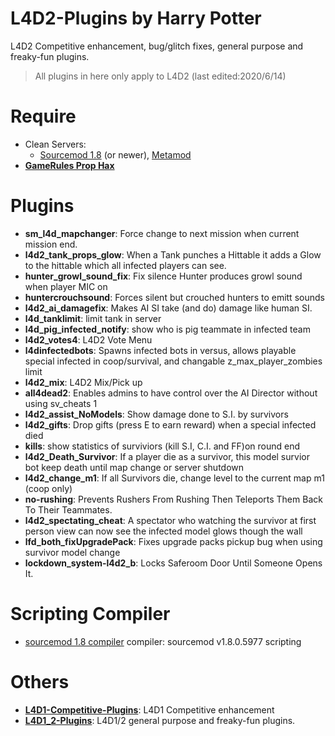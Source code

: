 # L4D2-Plugins by Harry Potter
L4D2 Competitive enhancement, bug/glitch fixes, general purpose and freaky-fun plugins.
>All plugins in here only apply to L4D2 (last edited:2020/6/14)
# Require
* Clean Servers:
  * [Sourcemod 1.8](https://www.sourcemod.net/downloads.php?branch=1.8-dev) (or newer), [Metamod](https://www.metamodsource.net/downloads.php?branch=stable)
* <b>[GameRules Prop Hax](https://forums.alliedmods.net/showthread.php?t=154217)</b>
# Plugins
* <b>sm_l4d_mapchanger</b>: Force change to next mission when current mission end.
* <b>l4d2_tank_props_glow</b>: When a Tank punches a Hittable it adds a Glow to the hittable which all infected players can see.
* <b>hunter_growl_sound_fix</b>: Fix silence Hunter produces growl sound when player MIC on
* <b>huntercrouchsound</b>: Forces silent but crouched hunters to emitt sounds
* <b>l4d2_ai_damagefix</b>: Makes AI SI take (and do) damage like human SI.
* <b>l4d_tanklimit</b>: limit tank in server
* <b>l4d_pig_infected_notify</b>: show who is pig teammate in infected team
* <b>l4d2_votes4</b>: L4D2 Vote Menu
* <b>l4dinfectedbots</b>: Spawns infected bots in versus, allows playable special infected in coop/survival, and changable z_max_player_zombies limit
* <b>l4d2_mix</b>: L4D2 Mix/Pick up
* <b>all4dead2</b>: Enables admins to have control over the AI Director without using sv_cheats 1
* <b>l4d2_assist_NoModels</b>: Show damage done to S.I. by survivors
* <b>l4d2_gifts</b>: Drop gifts (press E to earn reward) when a special infected died
* <b>kills</b>: show statistics of surviviors (kill S.I, C.I. and FF)on round end
* <b>l4d2_Death_Survivor</b>: If a player die as a survivor, this model survior bot keep death until map change or server shutdown
* <b>l4d2_change_m1</b>: If all Survivors die, change level to the current map m1 (coop only)
* <b>no-rushing</b>: Prevents Rushers From Rushing Then Teleports Them Back To Their Teammates.
* <b>l4d2_spectating_cheat</b>: A spectator who watching the survivor at first person view can now see the infected model glows though the wall
* <b>lfd_both_fixUpgradePack</b>: Fixes upgrade packs pickup bug when using survivor model change
* <b>lockdown_system-l4d2_b</b>: Locks Saferoom Door Until Someone Opens It.
# Scripting Compiler
* [sourcemod 1.8 compiler](https://github.com/fbef0102/L4D2-Plugins/releases/download/v1.0/sourcemod_1.8_Compiler.zip) compiler: sourcemod v1.8.0.5977 scripting
# Others
* <b>[L4D1-Competitive-Plugins](https://github.com/fbef0102/L4D1-Competitive-Plugins)</b>: L4D1 Competitive enhancement
* <b>[L4D1_2-Plugins](https://github.com/fbef0102/L4D1_2-Plugins)</b>: L4D1/2 general purpose and freaky-fun plugins.
